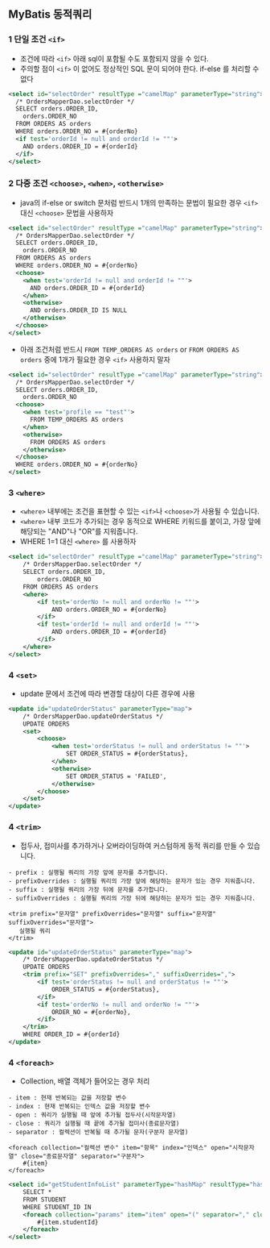 ## MyBatis 동적쿼리

### 1 단일 조건 `<if>`
- 조건에 따라 `<if>` 아래 sql이 포함될 수도 포함되지 않을 수 있다.  
- 주의할 점이 `<if>` 이 없어도 정상적인 SQL 문이 되어야 한다. if-else 를 처리할 수 없다

```xml
<select id="selectOrder" resultType ="camelMap" parameterType="string">
  /* OrdersMapperDao.selectOrder */
  SELECT orders.ORDER_ID, 
    orders.ORDER_NO 
  FROM ORDERS AS orders
  WHERE orders.ORDER_NO = #{orderNo}
  <if test='orderId != null and orderId != ""'>
    AND orders.ORDER_ID = #{orderId}
  </if>
</select>
```

### 2 다중 조건 `<choose>`, `<when>`, `<otherwise>`
- java의 if-else or switch 문처럼 반드시 1개의 만족하는 문법이 필요한 경우 `<if>` 대신 `<choose>` 문법을 사용하자

```xml
<select id="selectOrder" resultType ="camelMap" parameterType="string">
  /* OrdersMapperDao.selectOrder */
  SELECT orders.ORDER_ID,
    orders.ORDER_NO
  FROM ORDERS AS orders
  WHERE orders.ORDER_NO = #{orderNo}
  <choose>
    <when test='orderId != null and orderId != ""'>
      AND orders.ORDER_ID = #{orderId}
    </when>
    <otherwise>
      AND orders.ORDER_ID IS NULL
    </otherwise>
  </choose>
</select>
```

- 아래 조건처럼 반드시 `FROM TEMP_ORDERS AS orders` or `FROM ORDERS AS orders` 중에 1개가 필요한 경우 `<if>` 사용하지 말자
```xml
<select id="selectOrder" resultType ="camelMap" parameterType="string">
  /* OrdersMapperDao.selectOrder */
  SELECT orders.ORDER_ID,
    orders.ORDER_NO
  <choose>
    <when test='profile == "test"'>
      FROM TEMP_ORDERS AS orders
    </when>
    <otherwise>
      FROM ORDERS AS orders
    </otherwise>
  </choose>
  WHERE orders.ORDER_NO = #{orderNo}
</select>
```

### 3 `<where>`
- `<where>` 내부에는 조건을 표현할 수 있는 `<if>`나 `<choose>`가 사용될 수 있습니다.
- `<where>` 내부 코드가 추가되는 경우 동적으로 WHERE 키워드를 붙이고, 가장 앞에 해당되는 "AND"나 "OR"를 지워줍니다.
- WHERE 1=1 대신 `<where>` 를 사용하자
```xml
<select id="selectOrder" resultType ="camelMap" parameterType="string">
    /* OrdersMapperDao.selectOrder */
    SELECT orders.ORDER_ID,
        orders.ORDER_NO 
    FROM ORDERS AS orders
    <where>
        <if test='orderNo != null and orderNo != ""'>
            AND orders.ORDER_NO = #{orderNo}
        </if>
        <if test='orderId != null and orderId != ""'>
            AND orders.ORDER_ID = #{orderId}
        </if>
    </where>
</select>
```

### 4 `<set>`
- update 문에서 조건에 따라 변경할 대상이 다른 경우에 사용

```xml
<update id="updateOrderStatus" parameterType="map">
    /* OrdersMapperDao.updateOrderStatus */
    UPDATE ORDERS
    <set>
        <choose>
            <when test='orderStatus != null and orderStatus != ""'>
                SET ORDER_STATUS = #{orderStatus},
            </when>
            <otherwise>
                SET ORDER_STATUS = 'FAILED',
            </otherwise>
        </choose>
    </set>
</update>
```


### 4 `<trim>`
- 접두사, 접미사를 추가하거나 오버라이딩하여 커스텀하게 동적 쿼리를 만들 수 있습니다.
```text
- prefix : 실행될 쿼리의 가장 앞에 문자를 추가합니다.
- prefixOverrides : 실행될 쿼리의 가장 앞에 해당하는 문자가 있는 경우 지워줍니다.
- suffix : 실행될 쿼리의 가장 뒤에 문자를 추가합니다.
- suffixOverrides : 실행될 쿼리의 가장 뒤에 해당하는 문자가 있는 경우 지워줍니다.
```
```text
<trim prefix="문자열" prefixOverrides="문자열" suffix="문자열" suffixOverrides="문자열">
   실행될 쿼리
</trim>
```
```xml
<update id="updateOrderStatus" parameterType="map">
    /* OrdersMapperDao.updateOrderStatus */
    UPDATE ORDERS
    <trim prefix="SET" prefixOverrides="," suffixOverrides=",">
        <if test='orderStatus != null and orderStatus != ""'>
            ORDER_STATUS = #{orderStatus},
        </if>
        <if test='orderNo != null and orderNo != ""'>
            ORDER_NO = #{orderNo},
        </if>
    </trim>
    WHERE ORDER_ID = #{orderId}
</update>
```


### 4 `<foreach>`
- Collection, 배열 객체가 들어오는 경우 처리
```text
- item : 현재 반복되는 값을 저장할 변수
- index : 현재 반복되는 인덱스 값을 저장할 변수
- open : 쿼리가 실행될 때 앞에 추가될 접두사(시작문자열)
- close : 쿼리가 실행될 때 끝에 추가될 접미사(종료문자열)
- separator : 컬렉션이 반복될 때 추가될 문자(구분자 문자열)
```
```text
<foreach collection="컬렉션 변수" item="항목" index="인덱스" open="시작문자열" close="종료문자열" separator="구분자">
    #{item}
</foreach>
```

```xml
<select id="getStudentInfoList" parameterType="hashMap" resultType="hashMap">
    SELECT *
    FROM STUDENT
    WHERE STUDENT_ID IN
    <foreach collection="params" item="item" open="(" separator="," close=")">
        #{item.studentId}
    </foreach>
</select>
```